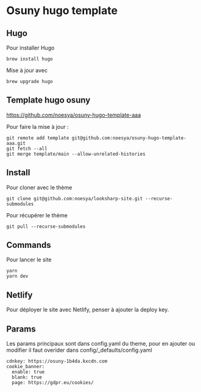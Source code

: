 # Osuny hugo template


## Hugo
Pour installer Hugo
```
brew install hugo
```
Mise à jour avec
```
brew upgrade hugo
```


## Template hugo osuny
https://github.com/noesya/osuny-hugo-template-aaa

Pour faire la mise à jour :
```
git remote add template git@github.com:noesya/osuny-hugo-template-aaa.git
git fetch --all
git merge template/main --allow-unrelated-histories
```


## Install

Pour cloner avec le thème
```
git clone git@github.com:noesya/looksharp-site.git --recurse-submodules
```
Pour récupérer le thème
```
git pull --recurse-submodules
```


## Commands

Pour lancer le site
```
yarn
yarn dev
```


## Netlify
Pour déployer le site avec Netlify, penser à ajouter la deploy key.


## Params

Les params principaux sont dans config.yaml du theme, pour en ajouter ou modifier il faut overider dans config/_defaults/config.yaml
```
cdnkey: https://osuny-1b4da.kxcdn.com
cookie_banner:
  enable: true
  blank: true
  page: https://gdpr.eu/cookies/
```
